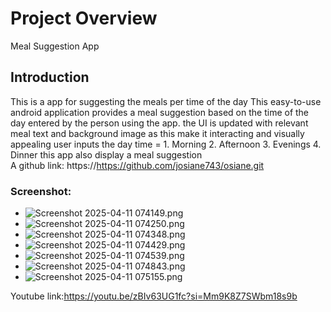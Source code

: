 # Project Overview
Meal Suggestion App
## Introduction
This is a app for suggesting the meals per time of the day
This easy-to-use android application provides a meal suggestion based on the time of the day entered by the person using the app. 
the UI is updated with relevant meal text and background image as this make it interacting and visually appealing
user inputs the day time = 1. Morning
                           2. Afternoon
                           3. Evenings
                           4. Dinner
this app also display a meal suggestion        
A github link: https://https://github.com/josiane743/osiane.git



### Screenshot:
* ![Screenshot 2025-04-11 074149.png](../../Pictures/Screenshot%202025-04-11%20074149.png)
* ![Screenshot 2025-04-11 074250.png](../../Pictures/Screenshot%202025-04-11%20074250.png)
* ![Screenshot 2025-04-11 074348.png](../../Pictures/Screenshot%202025-04-11%20074348.png)
* ![Screenshot 2025-04-11 074429.png](../../Pictures/Screenshot%202025-04-11%20074429.png)
* ![Screenshot 2025-04-11 074539.png](../../Pictures/Screenshot%202025-04-11%20074539.png)
* ![Screenshot 2025-04-11 074843.png](../../Pictures/Screenshot%202025-04-11%20074843.png)
* ![Screenshot 2025-04-11 075155.png](../../Pictures/Screenshot%202025-04-11%20075155.png)

Youtube link:https://youtu.be/zBIv63UG1fc?si=Mm9K8Z7SWbm18s9b